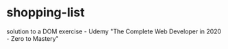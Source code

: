 # shopping-list
solution to a DOM exercise - Udemy "The Complete Web Developer in 2020 - Zero to Mastery"
